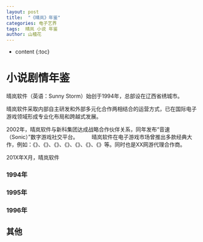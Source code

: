 ```yaml
---
layout: post
title:  "《晴岚》年鉴"
categories: 电子艺界
tags:  晴岚 小说 年鉴
author: 山楂花
---
```


* content
{:toc}


# 小说剧情年鉴

晴岚软件（英语：Sunny Storm）始创于1994年，总部设在辽西省绣城市。

晴岚软件采取内部自主研发和外部多元化合作两相结合的运营方式，已在国际电子游戏领域形成专业化布局和跨越式发展。

2002年，晴岚软件与新科集团达成战略合作伙伴关系，同年发布“音速（Sonic）”数字游戏社交平台。
　　
晴岚软件在电子游戏市场曾推出多款经典大作，例如：《》、《》、《》、《》、《》、《》、《》等。同时也是XX网游代理合作商。

201X年X月，晴岚软件

### 1994年

### 1995年

### 1996年

## 其他